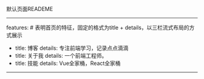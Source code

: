 默认页面READEME

---
features: #  表明首页的特征，固定的格式为title + details，以三栏流式布局的方式展示
  - title: 博客
    details: 专注前端学习，记录点点滴滴
  - title: 关于我
    details: 一个前端工程师。
  - title: 技能
    details: Vue全家桶，React全家桶
---